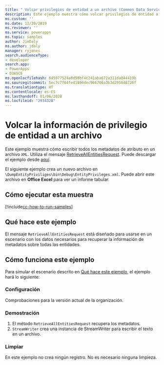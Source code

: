 ```yaml
---
title: " Volcar privilegios de entidad a un archivo (Common Data Service) | Microsoft Docs"
description: Este ejemplo muestra cómo volcar privilegios de entidad a un archivo.
ms.custom: ''
ms.date: 12/20/2019
ms.reviewer: ''
ms.service: powerapps
ms.topic: samples
author: JimDaly
ms.author: jdaly
manager: ryjones
search.audienceType:
- developer
search.app:
- PowerApps
- D365CE
ms.openlocfilehash: 645977524a8d90bf4c241aba672a311da044419b
ms.sourcegitcommit: 5ec7c7f04fe41896dec966706a3b3d295648726f
ms.translationtype: HT
ms.contentlocale: es-ES
ms.lasthandoff: 01/06/2020
ms.locfileid: "2934328"
---
```

# <a name="dump-entity-privileges-information-to-a-file"></a>Volcar la información de privilegio de entidad a un archivo

Este ejemplo muestra cómo escribir todos los metadatos de atributo en un archivo `XML`. Utiliza el mensaje [RetrieveAllEntitiesRequest](https://docs.microsoft.com/dotnet/api/microsoft.xrm.sdk.messages.retrieveallentitiesrequest?view=dynamics-general-ce-9). Puede descargar el ejemplo desde [aquí](https://github.com/microsoft/PowerApps-Samples/tree/master/cds/orgsvc/C%23/DumpEntityPriviliges).

El siguiente ejemplo crea un nuevo archivo en `\DumpEntityPriviliges\bin\Debug\EntityPrivileges.xml`. Puede abrir este archivo en **Office Excel** para ver un informe tabular. 

## <a name="how-to-run-this-sample"></a>Cómo ejecutar esta muestra

[!include[cc-how-to-run-samples](../../includes/cc-how-to-run-samples.md)]

## <a name="what-this-sample-does"></a>Qué hace este ejemplo

El mensaje `RetrieveAllEntitiesRequest` está diseñado para usarse en un escenario con los datos necesarios para recuperar la información de metadatos sobre todas las entidades.

## <a name="how-this-sample-works"></a>Cómo funciona este ejemplo

Para simular el escenario descrito en [Qué hace este ejemplo](#what-this-sample-does), el ejemplo hará lo siguiente:

### <a name="setup"></a>Configuración

Comprobaciones para la versión actual de la organización.

### <a name="demonstrate"></a>Demostración

1. El método `RetrieveAllEntitiesRequest` recupera los metadatos. 
1. `StreamWriter` crea una instancia de StreamWriter para escribir el texto en un archivo.

### <a name="clean-up"></a>Limpiar

En este ejemplo no crea ningún registro. No es necesario ninguna limpieza.